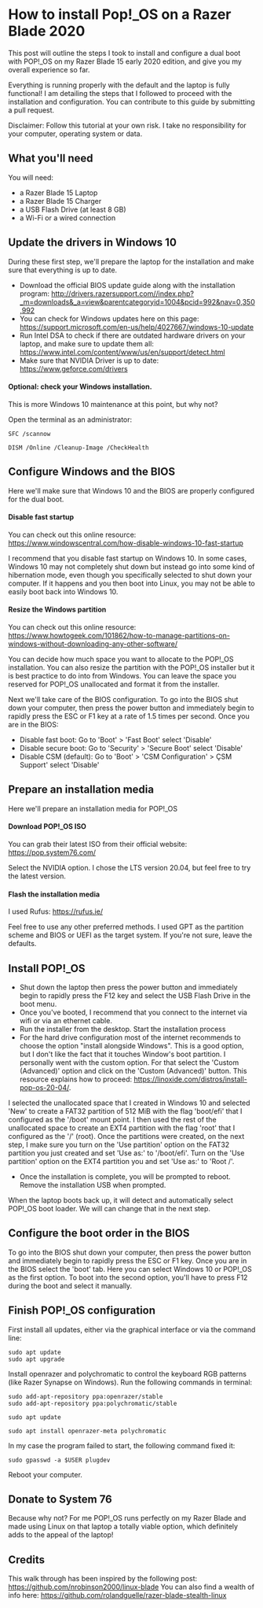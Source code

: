 # How to install Pop!\_OS on a Razer Blade 2020
This post will outline the steps I took to install and configure a dual boot with POP!\_OS on my Razer Blade 15 early 2020 edition, and give you my overall experience so far.

Everything is running properly with the default and the laptop is fully functional! I am detailing the steps that I followed to proceed with the installation and configuration. You can contribute to this guide by submitting a pull request.

Disclaimer: Follow this tutorial at your own risk. I take no responsibility for your computer, operating system or data.

## What you'll need

You will need:
- a Razer Blade 15 Laptop
- a Razer Blade 15 Charger
- a USB Flash Drive (at least 8 GB)
- a Wi-Fi or a wired connection

## Update the drivers in Windows 10
During these first step, we'll prepare the laptop for the installation and make sure that everything is up to date.

- Download the official BIOS update guide along with the installation program: <http://drivers.razersupport.com//index.php?_m=downloads&_a=view&parentcategoryid=1004&pcid=992&nav=0,350,992>
- You can check for Windows updates here on this page: <https://support.microsoft.com/en-us/help/4027667/windows-10-update>
- Run Intel DSA to check if there are outdated hardware drivers on your laptop, and make sure to update them all: <https://www.intel.com/content/www/us/en/support/detect.html>
- Make sure that NVIDIA Driver is up to date: <https://www.geforce.com/drivers>

#### Optional: check your Windows installation.

This is more Windows 10 maintenance at this point, but why not?

Open the terminal as an administrator:
```
SFC /scannow
```
```
DISM /Online /Cleanup-Image /CheckHealth
```

## Configure Windows and the BIOS
Here we'll make sure that Windows 10 and the BIOS are properly configured for the dual boot.

#### Disable fast startup

You can check out this online resource: https://www.windowscentral.com/how-disable-windows-10-fast-startup

I recommend that you disable fast startup on Windows 10. In some cases, Windows 10 may not completely shut down but instead go into some kind of hibernation mode, even though you specifically selected to shut down your computer. If it happens and you then boot into Linux, you may not be able to easily boot back into Windows 10.

#### Resize the Windows partition

You can check out this online resource: https://www.howtogeek.com/101862/how-to-manage-partitions-on-windows-without-downloading-any-other-software/

You can decide how much space you want to allocate to the POP!\_OS installation. You can also resize the partition with the POP!\_OS installer but it is best practice to do into from Windows. You can leave the space you reserved for POP!\_OS unallocated and format it from the installer.

Next we'll take care of the BIOS configuration. To go into the BIOS shut down your computer, then press the power button and immediately begin to rapidly press the ESC or F1 key at a rate of 1.5 times per second. Once you are in the BIOS:
- Disable fast boot: Go to 'Boot' > 'Fast Boot' select 'Disable'
- Disable secure boot: Go to 'Security' > 'Secure Boot' select 'Disable'
- Disable CSM (default): Go to 'Boot' > 'CSM Configuration' > ÇSM Support' select 'Disable'

## Prepare an installation media

Here we'll prepare an installation media for POP!\_OS

#### Download POP!\_OS ISO

You can grab their latest ISO from their official website: https://pop.system76.com/

Select the NVIDIA option. I chose the LTS version 20.04, but feel free to try the latest version.

#### Flash the installation media

I used Rufus: https://rufus.ie/

Feel free to use any other preferred methods. I used GPT as the partition scheme and BIOS or UEFI as the target system. If you're not sure, leave the defaults.

## Install POP!\_OS

- Shut down the laptop then press the power button and immediately begin to rapidly press the F12 key and select the USB Flash Drive in the boot menu.
- Once you've booted, I recommend that you connect to the internet via wifi or via an ethernet cable.
- Run the installer from the desktop. Start the installation process
- For the hard drive configuration most of the internet recommends to choose the option "install alongside Windows". This is a good option, but I don't like the fact that it touches Window's boot partition. I personally went with the custom option. For that select the 'Custom (Advanced)' option and click on the 'Custom (Advanced)' button. This resource explains how to proceed: https://linoxide.com/distros/install-pop-os-20-04/.

I selected the unallocated space that I created in Windows 10 and selected 'New' to create a FAT32 partition of 512 MiB with the flag 'boot/efi' that I configured as the '/boot' mount point. I then used the rest of the unallocated space to create an EXT4 partition with the flag 'root' that I configured as the '/' (root). Once the partitions were created, on the next step, I make sure you turn on the 'Use partition' option on the FAT32 partition you just created and set 'Use as:' to '/boot/efi'.  Turn on the 'Use partition' option on the EXT4 partition you and set 'Use as:' to 'Root /'. 

- Once the installation is complete, you will be prompted to reboot. Remove the installation USB when prompted.

When the laptop boots back up, it will detect and automatically select POP!\_OS boot loader. We will can change that in the next step.

## Configure the boot order in the BIOS

To go into the BIOS shut down your computer, then press the power button and immediately begin to rapidly press the ESC or F1 key. Once you are in the BIOS select the 'boot' tab. Here you can select Windows 10 or POP!\_OS as the first option. To boot into the second option, you'll have to press F12 during the boot and select it manually.

## Finish POP!\_OS configuration

First install all updates, either via the graphical interface or via the command line:
```
sudo apt update
sudo apt upgrade
```

Install openrazer and polychromatic to control the keyboard RGB patterns (like Razer Synapse on Windows). Run the following commands in terminal:

```
sudo add-apt-repository ppa:openrazer/stable
sudo add-apt-repository ppa:polychromatic/stable

sudo apt update

sudo apt install openrazer-meta polychromatic
```

In my case the program failed to start, the following command fixed it:
```
sudo gpasswd -a $USER plugdev
```
Reboot your computer.

## Donate to System 76

Because why not? For me POP!\_OS runs perfectly on my Razer Blade and made using Linux on that laptop a totally viable option, which definitely adds to the appeal of the laptop!

## Credits

This walk through has been inspired by the following post: https://github.com/nrobinson2000/linux-blade
You can also find a wealth of info here: https://github.com/rolandguelle/razer-blade-stealth-linux
